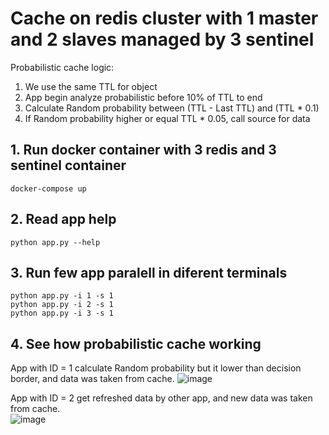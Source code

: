 # Cache on redis cluster with 1 master and 2 slaves managed by 3 sentinel
Probabilistic cache logic: 
1. We use the same TTL for object
2. App begin analyze probabilistic before 10% of TTL to end
3. Calculate Random probability between (TTL - Last TTL) and (TTL * 0.1)
4. If Random probability higher or equal TTL * 0.05, call source for data
 
 
 
## 1. Run docker container with 3 redis and 3 sentinel container
`docker-compose up` 

## 2. Read app help
`python app.py --help`

## 3. Run few app  paralell in diferent terminals
```
python app.py -i 1 -s 1
python app.py -i 2 -s 1
python app.py -i 3 -s 1
```

## 4. See how probabilistic cache working
App with ID = 1 calculate Random probability but it lower than decision border, and data was taken from cache. 
![image](https://user-images.githubusercontent.com/52753625/193594373-b16fd7a3-60a7-4bca-86d9-24fc62092859.png) 

App with ID = 2 get refreshed data by other app, and new data was taken from cache.  
![image](https://user-images.githubusercontent.com/52753625/193594740-95ae3bf0-34e6-492a-9ddb-b5bdd0c8af0c.png) 
